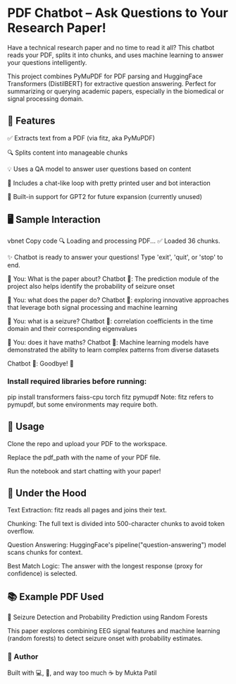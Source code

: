 # PDF Chatbot – Ask Questions to Your Research Paper!
Have a technical research paper and no time to read it all? This chatbot reads your PDF, splits it into chunks, and uses machine learning to answer your questions intelligently.

This project combines PyMuPDF for PDF parsing and HuggingFace Transformers (DistilBERT) for extractive question answering. Perfect for summarizing or querying academic papers, especially in the biomedical or signal processing domain.

## 📌 Features
✅ Extracts text from a PDF (via fitz, aka PyMuPDF)

🔍 Splits content into manageable chunks

💡 Uses a QA model to answer user questions based on content

🤖 Includes a chat-like loop with pretty printed user and bot interaction

📄 Built-in support for GPT2 for future expansion (currently unused)

## 🖥️ Sample Interaction
vbnet
Copy code
🔍 Loading and processing PDF...
✅ Loaded 36 chunks.

✨ Chatbot is ready to answer your questions! Type 'exit', 'quit', or 'stop' to end.

🧠 You: What is the paper about?
Chatbot 🤖: The prediction module of the project also helps identify the probability of seizure onset

🧠 You: what does the paper do?
Chatbot 🤖: exploring innovative approaches that leverage both signal processing and machine learning

🧠 You: what is a seizure?
Chatbot 🤖: correlation coefficients in the time domain and their corresponding eigenvalues

🧠 You: does it have maths?
Chatbot 🤖: Machine learning models have demonstrated the ability to learn complex patterns from diverse datasets

Chatbot 🤖: Goodbye! 👋

### Install required libraries before running:
pip install transformers faiss-cpu torch fitz pymupdf
Note: fitz refers to pymupdf, but some environments may require both.

## 🚀 Usage
Clone the repo and upload your PDF to the workspace.

Replace the pdf_path with the name of your PDF file.

Run the notebook and start chatting with your paper!

## 🧠 Under the Hood
Text Extraction: fitz reads all pages and joins their text.

Chunking: The full text is divided into 500-character chunks to avoid token overflow.

Question Answering: HuggingFace's pipeline("question-answering") model scans chunks for context.

Best Match Logic: The answer with the longest response (proxy for confidence) is selected.

## 📚 Example PDF Used
📄 Seizure Detection and Probability Prediction using Random Forests

This paper explores combining EEG signal features and machine learning (random forests) to detect seizure onset with probability estimates.

### 🙌 Author
Built with 💻, 🧠, and way too much ☕ by Mukta Patil


